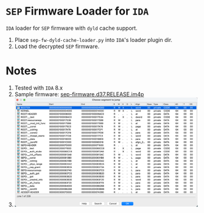 # `SEP` Firmware Loader for `IDA`
`IDA` loader for `SEP` firmware with `dyld` cache support.<br/>

1. Place `sep-fw-dyld-cache-loader.py` into `IDA`'s loader plugin dir.
2. Load the decrypted `SEP` firmware.

# Notes
1. Tested with `IDA` 8.x
2. Sample firmware: [sep-firmware.d37.RELEASE.im4p](https://theapplewiki.com/wiki/Keys:DawnD_21D50_(iPhone15,5))
3. ![Load Results](./img/showcase-1.png)
